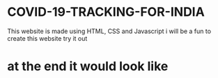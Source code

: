 # COVID-19-TRACKING-FOR-INDIA
This website is made using HTML, CSS and Javascript
i will be a fun to create this website try it out

# at the end it would look like
